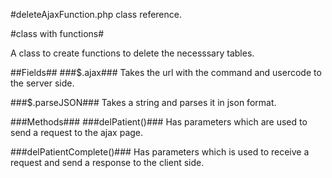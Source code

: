#deleteAjaxFunction.php class reference.

#class with functions#

A class to create functions to delete the necesssary tables. 


##Fields##
###$.ajax###
Takes the url with the command and usercode to the server side.

###$.parseJSON###
Takes a string and parses it in json format.

###Methods###
###delPatient()###
Has parameters which are used to send a request to the ajax page.

###delPatientComplete()###
Has parameters which is used to receive a request and send a response to the client side.
